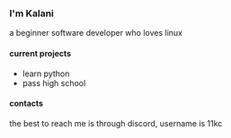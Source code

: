 ### I'm Kalani
a beginner software developer who loves linux

#### current projects
- learn python
- pass high school
#### contacts
the best to reach me is through discord, username is 11kc
